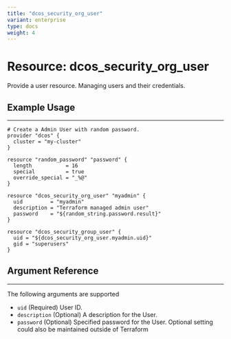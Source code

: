 ```yaml
---
title: "dcos_security_org_user"
variant: enterprise
type: docs
weight: 4
---
```


# Resource: dcos_security_org_user
Provide a user resource. Managing users and their credentials.

## Example Usage

---

```hcl
# Create a Admin User with random password.
provider "dcos" {
  cluster = "my-cluster"
}

resource "random_password" "password" {
  length           = 16
  special          = true
  override_special = "_%@"
}

resource "dcos_security_org_user" "myadmin" {
  uid         = "myadmin"
  description = "Terraform managed admin user"
  password    = "${random_string.password.result}"
}

resource "dcos_security_group_user" {
  uid = "${dcos_security_org_user.myadmin.uid}"
  gid = "superusers"
}
```

## Argument Reference

---

The following arguments are supported

- `uid` (Required) User ID.
- `description` (Optional) A description for the User.
- `password` (Optional) Specified password for the User. Optional setting could also be maintained outside of Terraform
